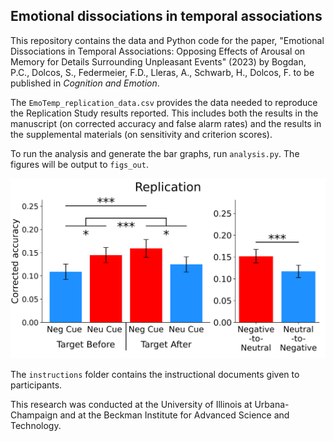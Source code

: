 ## Emotional dissociations in temporal associations

This repository contains the data and Python code for the paper, "Emotional Dissociations in Temporal Associations: Opposing Effects of Arousal on Memory for Details Surrounding Unpleasant Events" (2023) by Bogdan, P.C., Dolcos, S., Federmeier, F.D., Lleras, A., Schwarb, H., Dolcos, F. to be published in *Cognition and Emotion*.

The `EmoTemp_replication_data.csv` provides the data needed to reproduce the Replication Study results reported. This includes both the results in the manuscript (on corrected accuracy and false alarm rates) and the results in the supplemental materials (on sensitivity and criterion scores).

To run the analysis and generate the bar graphs, run `analysis.py`. The figures will be output to `figs_out`. 

<p align="center">
  <img src="figs_out\Repl_corr_acc.png" width="800"/>
</p>

The `instructions` folder contains the instructional documents given to participants.

This research was conducted at the University of Illinois at Urbana-Champaign and at the Beckman Institute for Advanced Science and Technology. 